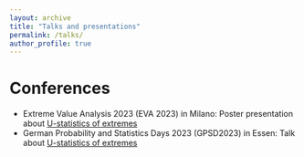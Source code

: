 ```yaml
---
layout: archive
title: "Talks and presentations"
permalink: /talks/
author_profile: true
---
```

Conferences
======
* Extreme Value Analysis 2023 (EVA 2023) in Milano: Poster presentation about [U-statistics of extremes](/_talks/u_stat_poster.md)
* German Probability and Statistics Days 2023 (GPSD2023) in Essen: Talk about [U-statistics of extremes](/_talks/u_stat_talk.md)

